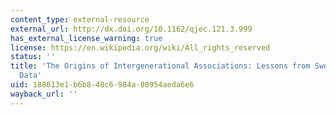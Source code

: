 ```yaml
---
content_type: external-resource
external_url: http://dx.doi.org/10.1162/qjec.121.3.999
has_external_license_warning: true
license: https://en.wikipedia.org/wiki/All_rights_reserved
status: ''
title: 'The Origins of Intergenerational Associations: Lessons from Swedish Adoption
  Data'
uid: 188613e1-b6b8-48c6-984a-80954aeda6e6
wayback_url: ''
---
```

